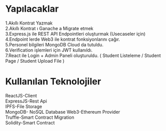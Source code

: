 # Yapılacaklar 
1.Akıllı Kontrat Yazmak <br/>
2.Akıllı Kontrat ı Ganache a Migrate etmek <br/>
3.Express.js ile REST API Endpointleri oluşturmak (Usecaseler için) <br/>
4.Endpoint lerde Web3 ile kontrat fonksiyonlarını çağır. <br/>
5.Personel bilgileri MongoDB Cloud da tutuldu. <br/>
6.Verification işlemleri için JWT kullanıldı. <br/>
7.React ile Login + Admin Paneli oluşturuldu. ( Student Listeleme / Student Page / Student Upload File ) <br/>

# Kullanılan Teknolojiler 
ReactJS-Client <br/>
ExpressJS-Rest Api <br/>
IPFS-File Storage <br/>
MongoDB- NoSQL Database
Web3-Ethereum Provider <br/>
Truffle-Smart Contract Migration <br/>
Solidity-Smart Contract <br/>
